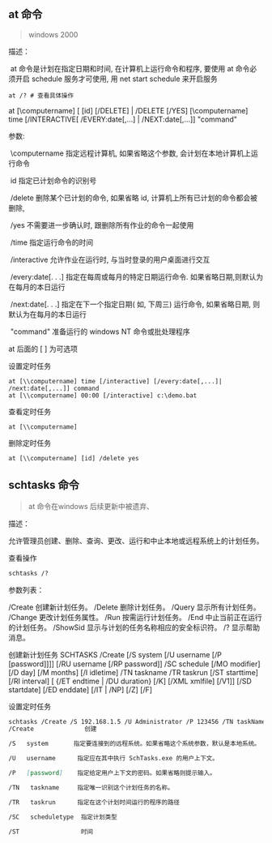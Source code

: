 ## at 命令

> windows 2000

描述：

​	at 命令是计划在指定日期和时间, 在计算机上运行命令和程序, 要使用 at 命令必须开启 schedule 服务才可使用, 用 net start schedule 来开启服务

~~~
at /? # 查看具体操作
~~~



at [\\computername] [ [id] [/DELETE] | /DELETE [/YES] [\\computername] time [/INTERACTIVE[ /EVERY:date[,...] | /NEXT:date[,...]] "command"

参数:

​    \\computername 指定远程计算机, 如果省略这个参数, 会计划在本地计算机上运行命令

​     id 指定已计划命令的识别号

​     /delete 删除某个已计划的命令, 如果省略 id, 计算机上所有已计划的命令都会被删除,

​     /yes 不需要进一步确认时, 跟删除所有作业的命令一起使用

​     /time 指定运行命令的时间

​     /interactive 允许作业在运行时, 与当时登录的用户桌面进行交互

​     /every:date[. . .] 指定在每周或每月的特定日期运行命令. 如果省略日期,则默认为在每月的本日运行

​     /next:date[. . .] 指定在下一个指定日期( 如, 下周三) 运行命令, 如果省略日期, 则默认为在每月的本日运行

​     "command" 准备运行的 windows NT 命令或批处理程序

at 后面的 [ ] 为可选项

设置定时任务

~~~
at [\\computername] time [/interactive] [/every:date[,...]| /next:date[,...]] command 
at [\\computername] 00:00 [/interactive] c:\demo.bat
~~~

查看定时任务

~~~
at [\\computername]
~~~

删除定时任务

~~~
at [\\computername] [id] /delete yes
~~~



## schtasks 命令

> at 命令在windows 后续更新中被遗弃、
>

描述：

允许管理员创建、删除、查询、更改、运行和中止本地或远程系统上的计划任务。

查看操作

~~~markdown
schtasks /?
~~~

参数列表：

  /Create     创建新计划任务。
  /Delete     删除计划任务。
  /Query     显示所有计划任务。
  /Change     更改计划任务属性。
  /Run      按需运行计划任务。
  /End      中止当前正在运行的计划任务。
  /ShowSid    显示与计划的任务名称相应的安全标识符。
  /?       显示帮助消息。

创建新计划任务
SCHTASKS /Create [/S system [/U username [/P [password]]]]
  [/RU username [/RP password]] /SC schedule [/MO modifier] [/D day]
  [/M months] [/I idletime] /TN taskname /TR taskrun [/ST starttime]
  [/RI interval] [ {/ET endtime | /DU duration} [/K] [/XML xmlfile] [/V1]]
  [/SD startdate] [/ED enddate] [/IT | /NP] [/Z] [/F]

设置定时任务

~~~markdown
schtasks /Create /S 192.168.1.5 /U Administrator /P 123456 /TN taskName /TR c:\run.exe /SC once /ST 00:00
/Create 			 创建

/S 	 system       指定要连接到的远程系统。如果省略这个系统参数，默认是本地系统。

/U   username      指定应在其中执行 SchTasks.exe 的用户上下文。

/P   [password]    指定给定用户上下文的密码。如果省略则提示输入。

/TN   taskname     指定唯一识别这个计划任务的名称。

/TR   taskrun      指定在这个计划时间运行的程序的路径

/SC	  scheduletype	指定计划类型

/ST   				时间

~~~

























































